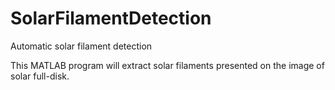 SolarFilamentDetection
======================

Automatic solar filament detection

This MATLAB program will extract solar filaments presented on the image of solar full-disk.
